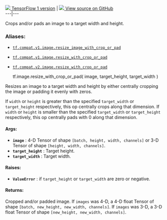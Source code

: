 [ ![](https://tensorflow.google.cn/images/tf_logo_32px.png) TensorFlow 1
version](/versions/r1.15/api_docs/python/tf/image/resize_with_crop_or_pad) |
[ ![](https://tensorflow.google.cn/images/GitHub-Mark-32px.png) View source on
GitHub
](https://github.com/tensorflow/tensorflow/blob/r2.0/tensorflow/python/ops/image_ops_impl.py#L889-L1005)  
---|---  
  
Crops and/or pads an image to a target width and height.

### Aliases:

  * [`tf.compat.v1.image.resize_image_with_crop_or_pad`](/api_docs/python/tf/image/resize_with_crop_or_pad)
  * [`tf.compat.v1.image.resize_with_crop_or_pad`](/api_docs/python/tf/image/resize_with_crop_or_pad)
  * [`tf.compat.v2.image.resize_with_crop_or_pad`](/api_docs/python/tf/image/resize_with_crop_or_pad)

    
    
    tf.image.resize_with_crop_or_pad(
        image,
        target_height,
        target_width
    )
    

Resizes an image to a target width and height by either centrally cropping the
image or padding it evenly with zeros.

If `width` or `height` is greater than the specified `target_width` or
`target_height` respectively, this op centrally crops along that dimension. If
`width` or `height` is smaller than the specified `target_width` or
`target_height` respectively, this op centrally pads with 0 along that
dimension.

#### Args:

  * **`image`** : 4-D Tensor of shape `[batch, height, width, channels]` or 3-D Tensor of shape `[height, width, channels]`.
  * **`target_height`** : Target height.
  * **`target_width`** : Target width.

#### Raises:

  * **`ValueError`** : if `target_height` or `target_width` are zero or negative.

#### Returns:

Cropped and/or padded image. If `images` was 4-D, a 4-D float Tensor of shape
`[batch, new_height, new_width, channels]`. If `images` was 3-D, a 3-D float
Tensor of shape `[new_height, new_width, channels]`.

